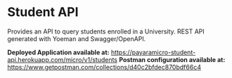 # Student API

Provides an API to query students enrolled in a University.
REST API generated with Yoeman and Swagger/OpenAPI.

**Deployed Application available at:** https://payaramicro-student-api.herokuapp.com/micro/v1/students
**Postman configuration available at:** https://www.getpostman.com/collections/d40c2bfdec870bdf66c4